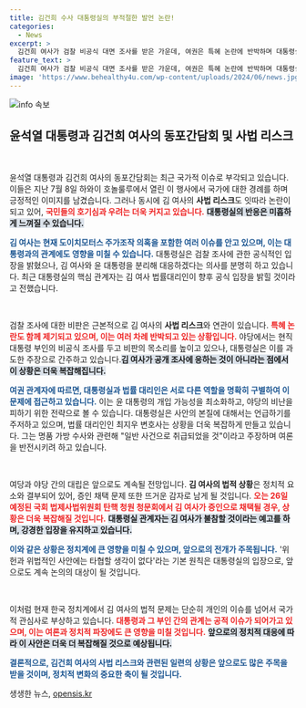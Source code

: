 ```yaml
---
title: 김건희 수사 대통령실의 부적절한 발언 논란!
categories:
  - News
excerpt: >
  김건희 여사가 검찰 비공식 대면 조사를 받은 가운데, 여권은 특혜 논란에 반박하며 대통령실과의 역할을 나누는 대응을 보이고 있다. 검찰 수사와 여권의 밀접한 관계가 드러나면서 정치적 파장이 예고된다.
feature_text: >
  김건희 여사가 검찰 비공식 대면 조사를 받은 가운데, 여권은 특혜 논란에 반박하며 대통령실과의 역할을 나누는 대응을 보이고 있다. 검찰 수사와 여권의 밀접한 관계가 드러나면서 정치적 파장이 예고된다.
image: 'https://www.behealthy4u.com/wp-content/uploads/2024/06/news.jpg'
---
```


<p><img src="https://www.behealthy4u.com/wp-content/uploads/2024/06/news.jpg" alt="info 속보" /></p>

<h2 data-ke-size="size26">윤석열 대통령과 김건희 여사의 동포간담회 및 사법 리스크</h2>

<p data-ke-size="size16">&nbsp;</p>

<p>윤석열 대통령과 김건희 여사의 동포간담회는 최근 국가적 이슈로 부각되고 있습니다. 이들은 지난 7월 8일 하와이 호놀룰루에서 열린 이 행사에서 국가에 대한 경례를 하며 긍정적인 이미지를 남겼습니다. 그러나 동시에 김 여사의 <b>사법 리스크</b>도 잇따라 논란이 되고 있어, <b><span style="color: #ee2323;">국민들의 호기심과 우려는 더욱 커지고 있습니다.</span></b> <b><span style="background-color: #21538527;">대통령실의 반응은 미흡하게 느껴질 수 있습니다.</span></b> </p>

<p><b><span style="color: #1a5490;">김 여사는 현재 도이치모터스 주가조작 의혹을 포함한 여러 이슈를 안고 있으며, 이는 대통령과의 관계에도 영향을 미칠 수 있습니다.</span></b> 대통령실은 검찰 조사에 관한 공식적인 입장을 밝혔으나, 김 여사와 윤 대통령을 분리해 대응하겠다는 의사를 분명히 하고 있습니다. 최근 대통령실의 핵심 관계자는 김 여사 법률대리인이 향후 공식 입장을 밝힐 것이라고 전했습니다.</p>

<p data-ke-size="size16">&nbsp;</p>

<p>검찰 조사에 대한 비판은 근본적으로 김 여사의 <b>사법 리스크</b>와 연관이 있습니다. <b><span style="color: #ee2323;">특혜 논란도 함께 제기되고 있으며, 이는 여러 차례 반박되고 있는 상황입니다.</span></b> 야당에서는 현직 대통령 부인의 비공식 조사를 두고 비판의 목소리를 높이고 있으나, 대통령실은 이를 과도한 주장으로 간주하고 있습니다.<b><span style="background-color: #21538527;">김 여사가 공개 조사에 응하는 것이 아니라는 점에서 이 상황은 더욱 복잡해집니다.</span></b></p>

<p><b><span style="color: #1a5490;">여권 관계자에 따르면, 대통령실과 법률 대리인은 서로 다른 역할을 명확히 구별하여 이 문제에 접근하고 있습니다.</span></b> 이는 윤 대통령의 개입 가능성을 최소화하고, 야당의 비난을 피하기 위한 전략으로 볼 수 있습니다. 대통령실은 사안의 본질에 대해서는 언급하기를 주저하고 있으며, 법률 대리인인 최지우 변호사는 상황을 더욱 복잡하게 만들고 있습니다. 그는 명품 가방 수사와 관련해 "일반 사건으로 취급되었을 것"이라고 주장하며 여론을 반전시키려 하고 있습니다.</p>

<p data-ke-size="size16">&nbsp;</p>

<p>여당과 야당 간의 대립은 앞으로도 계속될 전망입니다. <b>김 여사의 법적 상황</b>은 정치적 요소와 결부되어 있어, 증인 채택 문제 또한 뜨거운 감자로 남게 될 것입니다. <b><span style="color: #ee2323;">오는 26일 예정된 국회 법제사법위원회 탄핵 청원 청문회에서 김 여사가 증인으로 채택될 경우, 상황은 더욱 복잡해질 것입니다.</span></b> <b><span style="background-color: #21538527;">대통령실 관계자는 김 여사가 불참할 것이라는 예고를 하며, 강경한 입장을 유지하고 있습니다.</span></b> </p>

<p><b><span style="color: #1a5490;">이와 같은 상황은 정치계에 큰 영향을 미칠 수 있으며, 앞으로의 전개가 주목됩니다.</span></b> '위헌과 위법적인 사안에는 타협할 생각이 없다'라는 기본 원칙은 대통령실의 입장으로, 앞으로도 계속 논의의 대상이 될 것입니다. </p>

<p data-ke-size="size16">&nbsp;</p>

<p>이처럼 현재 한국 정치계에서 김 여사의 법적 문제는 단순히 개인의 이슈를 넘어서 국가적 관심사로 부상하고 있습니다. <b><span style="color: #ee2323;">대통령과 그 부인 간의 관계는 공적 이슈가 되어가고 있으며, 이는 여론과 정치적 파장에도 큰 영향을 미칠 것입니다.</span></b> <b><span style="background-color: #21538527;">앞으로의 정치적 대응에 따라 이 사안은 더욱 더 복잡해질 것으로 예상됩니다.</span></b> </p>

<p><b><span style="color: #1a5490;">결론적으로, 김건희 여사의 사법 리스크와 관련된 일련의 상황은 앞으로도 많은 주목을 받을 것이며, 정치적 변화의 중요한 축이 될 것입니다.</span></b></p>
생생한 뉴스, <a href="https://opensis.kr" rel="dofollow">opensis.kr</a>


